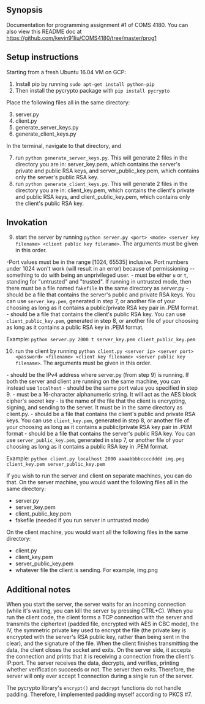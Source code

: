 ## Synopsis

Documentation for programming assignment #1 of COMS 4180. You can also view this README doc at https://github.com/kevin91liu/COMS4180/tree/master/prog1


## Setup instructions

Starting from a fresh Ubuntu 16.04 VM on GCP:

1. Install pip by running ```sudo apt-get install python-pip```
2. Then install the pycrypto package with ```pip install pycrypto```

Place the following files all in the same directory:

3. server.py
4. client.py
5. generate_server_keys.py
6. generate_client_keys.py

In the terminal, navigate to that directory, and

7. run ```python generate_server_keys.py```. This will generate 2 files in the directory you are in: server_key.pem, which contains the server's private and public RSA keys, and server_public_key.pem, which contains only the server's public RSA key.
8. run ```python generate_client_keys.py```. This will generate 2 files in the directory you are in: client_key.pem, which contains the client's private and public RSA keys, and client_public_key.pem, which contains only the client's public RSA key.


## Invokation

9. start the server by running ```python server.py <port> <mode> <server key filename> <client public key filename>```. The arguments must be given in this order.

  -Port values must be in the range [1024, 65535] inclusive. Port numbers under 1024 won't work (will result in an error) because of permissioning -- something to do with being an unprivileged user. 
  -<mode> must be either ```u``` or ```t```, standing for "untrusted" and "trusted". If running in untrusted mode, then there must be a file named ```fakefile``` in the same directory as server.py
  -<server key filename> should be a file that contains the server's public and private RSA keys. You can use ```server_key.pem```, generated in step 7, or another file of your choosing as long as it contains a public/private RSA key pair in .PEM format.
  -<client public key filename> should be a file that contains the client's public RSA key. You can use ```client_public_key.pem```, generated in step 8, or another file of your choosing as long as it contains a public RSA key in .PEM format.

Example: ```python server.py 2000 t server_key.pem client_public_key.pem```

10. run the client by running ```python client.py <server ip> <server port> <password> <filename> <client key filename> <server public key filename>```. The arguments must be given in this order.

  -<server ip> should be the IPv4 address where server.py (from step 9) is running. If both the server and client are running on the same machine, you can instead use ```localhost```
  -<server port> should be the same port value you specified in step 9.
  -<password> must be a 16-character alphanumeric string. It will act as the AES block cipher's secret key
  -<filename> is the name of the file that the client is encrypting, signing, and sending to the server. It must be in the same directory as client.py.
  -<client key filename> should be a file that contains the client's public and private RSA keys. You can use ```client_key.pem```, generated in step 8, or another file of your choosing as long as it contains a public/private RSA key pair in .PEM format
  -<server public key filename> should be a file that contains the server's public RSA key. You can use ```server_public_key.pem```, generated in step 7, or another file of your choosing as long as it contains a public RSA key in .PEM format.

Example: ```python client.py localhost 2000 aaaabbbbccccdddd img.png client_key.pem server_public_key.pem```

If you wish to run the server and client on separate machines, you can do that. On the server machine, you would want the following files all in the same directory:
* server.py
* server_key.pem
* client_public_key.pem
* fakefile (needed if you run server in untrusted mode)

On the client machine, you would want all the following files in the same directory:
* client.py
* client_key.pem
* server_public_key.pem
* whatever file the client is sending. For example, img.png


## Additional notes

When you start the server, the server waits for an incoming connection (while it's waiting, you can kill the server by pressing CTRL+C). When you run the client code, the client forms a TCP connection with the server and transmits the ciphertext (padded file, encrypted with AES in CBC mode), the IV, the symmetric private key used to encrypt the file (the private key is encrypted with the server's RSA public key, rather than being sent in the clear), and the signature of the file. When the client finishes transmitting the data, the client closes the socket and exits. On the server side, it accepts the connection and prints that it is receiving a connection from the client's IP:port. The server receives the data, decrypts, and verifies, printing whether verification succeeds or not. The server then exits. Therefore, the server will only ever accept 1 connection during a single run of the server. 

The pycrypto library's ```encrypt()``` and ```decrypt``` functions do not handle padding. Therefore, I implemented padding myself according to PKCS #7. 
